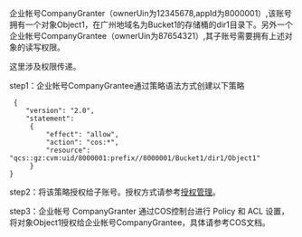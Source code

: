 企业帐号CompanyGranter（ownerUin为12345678,appId为8000001）,该账号拥有一个对象Object1，在广州地域名为Bucket1的存储桶的dir1目录下。另外一个企业帐号CompanyGrantee（ownerUin为87654321）,其子账号需要拥有上述对象的读写权限。

这里涉及权限传递。

step1：企业帐号CompanyGrantee通过策略语法方式创建以下策略
```
 {
    "version": "2.0",
    "statement":
     {
         "effect": "allow",
         "action": "cos:*",
         "resource": "qcs::gz:cvm:uid/8000001:prefix//8000001/Bucket1/dir1/Object1"
     }
}
```
step2：将该策略授权给子账号。授权方式请参考[授权管理](http://tce.fsphere.cn/document/product/378/8961)。

step3：企业帐号 CompanyGranter 通过COS控制台进行 Policy 和 ACL 设置，将对象Object1授权给企业帐号CompanyGrantee，具体请参考COS文档。
